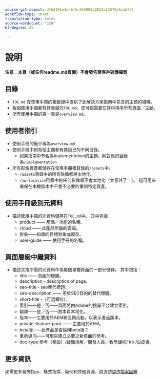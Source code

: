 ```yaml
---
source-git-commit: dfb0191e3ea6f6c360991a2012a15570b5cab771
workflow-type: tm+mt
translation-type: tm+mt
source-wordcount: '329'
ht-degree: 2%

---
```

# 說明

**注意：本頁（或任何readme.md頁面）不會發佈至客戶對應檔案**

## 目錄

+ `TOC.md` 在使用手冊的根目錄中提供了此解決方案指南中包含的主題的組織。
+ 每個使用手冊都有其專屬的`TOC.md`，您可視需要在其中排序所有頁面／主題。
+ 所有使用手冊的第一頁是`overview.md`。

## 使用者指引

+ 使用手冊的簡介稱為`overview.md`
+ 使用手冊中的每個主題都有其自己的不同目錄。
   + 如果指南中有名為&#x200B;*Implementation*&#x200B;的主題，則對應的目錄為`/implementation`
+ 所有影像資產都儲存在使用手冊根目錄的`/assets`中。
   + `/assets`目錄中的所有映像都將本地化。
   + `/no-localize`目錄中的任何影像都不會本地化（太意外了！）。 這可用來確保在本機版本中不會不必要的重制特定資產。

## 使用手冊級別元資料

+ 描述使用手冊的元資料儲存在`TOC.md`中。 其中包括：
   + product —— 產品／功能的名稱。
   + cloud —— 此產品所屬的雲端。
   + 對象——指導的目標對象或原型。
   + user-guide —— 使用手冊的名稱。

## 頁面層級中繼資料

+ 描述文檔所需的元資料作為每個單獨頁面的一部分儲存。 其中包括：
   + title —— 頁面的標題。
   + description - description of page.
   + seo-title - seo替代標題。
   + seo-description —— 用於SEO目的的替代標題。
   + short-title -（可選欄位）。
   + 索引——是／否——頁面將由Adobe的搜尋平台建立索引。
   + 翻譯——是／否——將本頁本地化。
   + 版本——主要用於AEM和促銷活動，以表示產品版本。
   + private-feature-pack —— 主要用於AEM。
   + beta版——此產品是否採用beta版？
   + 重新導向——可用來建立必要之新頁面的參考。
   + doc-type:參考（預設）/疑難排解／開發人員／教學課程/ kb /白皮書。

## 更多資訊

如需更多發佈指示、樣式指南、範例和其他資源，請造訪[協作檔案回購](https://git.corp.adobe.com/AdobeDocs/collaborative-doc-instructions)
